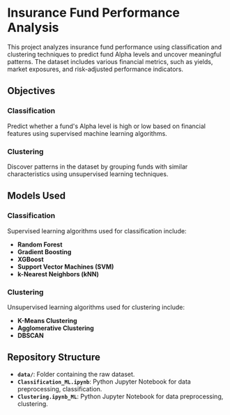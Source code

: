 # Insurance Fund Performance Analysis

This project analyzes insurance fund performance using classification and clustering techniques to predict fund Alpha levels and uncover meaningful patterns. The dataset includes various financial metrics, such as yields, market exposures, and risk-adjusted performance indicators.

## Objectives

### Classification
Predict whether a fund's Alpha level is high or low based on financial features using supervised machine learning algorithms.

### Clustering
Discover patterns in the dataset by grouping funds with similar characteristics using unsupervised learning techniques.

## Models Used

### Classification
Supervised learning algorithms used for classification include:
- **Random Forest**
- **Gradient Boosting**
- **XGBoost**
- **Support Vector Machines (SVM)**
- **k-Nearest Neighbors (kNN)**

### Clustering
Unsupervised learning algorithms used for clustering include:
- **K-Means Clustering**
- **Agglomerative Clustering**
- **DBSCAN**

## Repository Structure
- **`data/`**: Folder containing the raw dataset.
- **`Classification_ML.ipynb`**: Python Jupyter Notebook for data preprocessing, classification.
- **`Clustering.ipynb_ML`**: Python Jupyter Notebook for data preprocessing, clustering.
